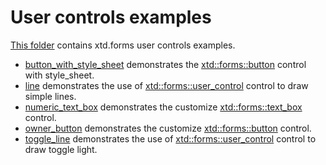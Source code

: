 # User controls examples

[This folder](.) contains xtd.forms user controls examples.

* [button_with_style_sheet](button_with_style_sheet/README.md) demonstrates the [xtd::forms::button](https://gammasoft71.github.io/xtd/reference_guides/latest/classxtd_1_1forms_1_1button.html) control with style_sheet.
* [line](line/README.md) demonstrates the use of [xtd::forms::user_control](https://gammasoft71.github.io/xtd/reference_guides/latest/classxtd_1_1forms_1_1user__control.html) control to draw simple lines.
* [numeric_text_box](numeric_text_box/README.md) demonstrates the customize [xtd::forms::text_box](https://gammasoft71.github.io/xtd/reference_guides/latest/classxtd_1_1forms_1_1text__box.html) control.
* [owner_button](owner_button/README.md) demonstrates the customize [xtd::forms::button](https://gammasoft71.github.io/xtd/reference_guides/latest/classxtd_1_1forms_1_1button.html) control.
* [toggle_line](toggle_line/README.md) demonstrates the use of [xtd::forms::user_control](https://gammasoft71.github.io/xtd/reference_guides/latest/classxtd_1_1forms_1_1user__control.html) control to draw toggle light.
